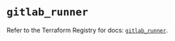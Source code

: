 # `gitlab_runner`

Refer to the Terraform Registry for docs: [`gitlab_runner`](https://registry.terraform.io/providers/gitlabhq/gitlab/17.10.0/docs/resources/runner).
